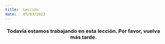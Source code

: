 ```yaml
---
title:  Lección
date:   05/03/2022
---
```


### <center>Todavía estamos trabajando en esta lección. Por favor, vuelva más tarde.</center>